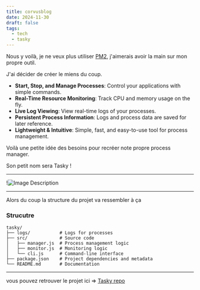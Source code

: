 ```yaml
---
title: corvusblog
date: 2024-11-30
draft: false
tags:
  - tech
  - tasky
---
```

Nous y voilà, je ne veux plus utiliser [PM2](https://pm2.keymetrics.io/), j'aimerais avoir la main sur mon propre outil.

J'ai décider de créer le miens du coup.

- **Start, Stop, and Manage Processes**: Control your applications with simple commands.
- **Real-Time Resource Monitoring**: Track CPU and memory usage on the fly.
- **Live Log Viewing**: View real-time logs of your processes.
- **Persistent Process Information**: Logs and process data are saved for later reference.
- **Lightweight & Intuitive**: Simple, fast, and easy-to-use tool for process management.

Voilà une petite idée des besoins pour recréer note propre process manager.

Son petit nom sera Tasky !

---

!![Image Description](https://tashikomaaa.github.io/corvusblog/images/logo.png)

---

Alors du coup la structure du projet va ressembler à ça 

### Strucutre

```
tasky/
├── logs/           # Logs for processes
├── src/            # Source code
│   ├── manager.js  # Process management logic
│   ├── monitor.js  # Monitoring logic
│   └── cli.js      # Command-line interface
├── package.json    # Project dependencies and metadata
└── README.md       # Documentation
```


---

vous pouvez retrouver le projet ici => [Tasky repo](https://github.com/tashikomaaa/tasky)